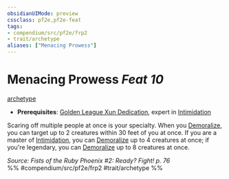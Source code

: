 ```yaml
---
obsidianUIMode: preview
cssclass: pf2e,pf2e-feat
tags:
- compendium/src/pf2e/frp2
- trait/archetype
aliases: ["Menacing Prowess"]
---
```

# Menacing Prowess  *Feat 10*  
[archetype](../../rules/traits/archetype.md)  

- **Prerequisites**: [Golden League Xun Dedication](golden-league-xun-dedication-frp2.md), expert in [Intimidation](../skills.md#Intimidation)

Scaring off multiple people at once is your specialty. When you [Demoralize](../../rules/actions/demoralize.md), you can target up to 2 creatures within 30 feet of you at once. If you are a master of [Intimidation](../skills.md#Intimidation), you can [Demoralize](../../rules/actions/demoralize.md) up to 4 creatures at once; if you're legendary, you can [Demoralize](../../rules/actions/demoralize.md) up to 8 creatures at once.

*Source: Fists of the Ruby Phoenix #2: Ready? Fight! p. 76*  
%% #compendium/src/pf2e/frp2 #trait/archetype %%